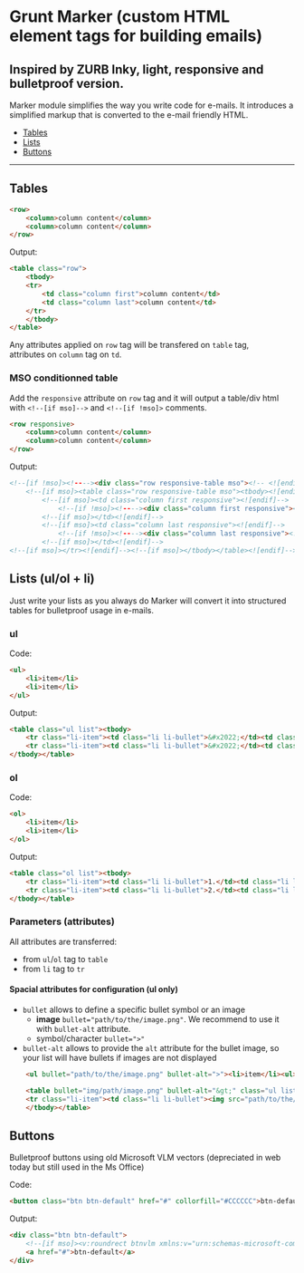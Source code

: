 # Grunt Marker (custom HTML element tags for building emails)

Inspired by ZURB Inky, light, responsive and bulletproof version.
---
Marker module simplifies the way you write code for e-mails. It introduces a simplified markup that is converted to the e-mail friendly HTML.

- [Tables](https://github.com/alekart/grunt-marker#tables)
- [Lists](https://github.com/alekart/grunt-marker#lists-ulol--li)
- [Buttons](https://github.com/alekart/grunt-marker#buttons)

---

## Tables

```html
<row>
	<column>column content</column>
	<column>column content</column>
</row>
```
Output: 
```html
<table class="row">
	<tbody>
	<tr>
		<td class="column first">column content</td>
		<td class="column last">column content</td>
	</tr>
	</tbody>
</table>
```

Any attributes applied on `row` tag will be transfered on `table` tag,       			
attributes on `column` tag on `td`.

### MSO conditionned table

Add the `responsive` attribute on `row` tag and it will output a table/div html with `<!--[if mso]-->` and `<!--[if !mso]>` comments.

```html
<row responsive>
	<column>column content</column>
	<column>column content</column>
</row>
```
Output:
```html
<!--[if !mso]><!----><div class="row responsive-table mso"><!-- <![endif]-->
	<!--[if mso]><table class="row responsive-table mso"><tbody><![endif]--><!--[if mso]><tr><![endif]-->
		<!--[if mso]><td class="column first responsive"><![endif]-->
			<!--[if !mso]><!----><div class="column first responsive"><!-- <![endif]-->column content<!--[if !mso]><!----></div><!-- <![endif]-->
		<!--[if mso]></td><![endif]-->
		<!--[if mso]><td class="column last responsive"><![endif]-->
			<!--[if !mso]><!----><div class="column last responsive"><!-- <![endif]-->column content<!--[if !mso]><!----></div><!-- <![endif]-->
		<!--[if mso]></td><![endif]-->
<!--[if mso]></tr><![endif]--><!--[if mso]></tbody></table><![endif]--><!--[if !mso]><!----></div><!-- <![endif]-->
```

## Lists (ul/ol + li)
Just write your lists as you always do Marker will convert it into structured tables for bulletproof usage in e-mails.

### ul
Code:
```html
<ul>
	<li>item</li>
	<li>item</li>
</ul>
```
Output:
```html
<table class="ul list"><tbody>
	<tr class="li-item"><td class="li li-bullet">&#x2022;</td><td class="li li-content">item</td></tr>
	<tr class="li-item"><td class="li li-bullet">&#x2022;</td><td class="li li-content">item</td></tr>
</tbody></table>
```
### ol

Code: 
```html
<ol>
	<li>item</li>
	<li>item</li>
</ol>
```
Output:
```html
<table class="ol list"><tbody>
	<tr class="li-item"><td class="li li-bullet">1.</td><td class="li li-content">item</td></tr>
	<tr class="li-item"><td class="li li-bullet">2.</td><td class="li li-content">item</td></tr>
</tbody></table>
```

### Parameters (attributes)
All attributes are transferred:
- from `ul`/`ol` tag to `table`
- from `li` tag to `tr`

#### Spacial attributes for configuration (ul only)

- `bullet` allows to define a specific bullet symbol or an image
	- **image** `bullet="path/to/the/image.png"`. We recommend to use it with `bullet-alt` attribute.
	- symbol/character `bullet=">"`
- `bullet-alt` allows to provide the `alt` attribute for the bullet image, so your list will have bullets if images are not displayed
```html
	<ul bullet="path/to/the/image.png" bullet-alt=">"><li>item</li><ul>
```
```html
	<table bullet="img/path/image.png" bullet-alt="&gt;" class="ul list"><tbody>
	<tr class="li-item"><td class="li li-bullet"><img src="path/to/the/image.png" alt="&gt;"></td><td class="li li-content">item</td></tr>
	</tbody></table>
```

## Buttons
Bulletproof buttons using old Microsoft VLM vectors (depreciated in web today but still used in the Ms Office)

Code:
```html
<button class="btn btn-default" href="#" collorfill="#CCCCCC">btn-default</button>
```
Output: 
```html
<div class="btn btn-default">
	<!--[if mso]><v:roundrect btnvlm xmlns:v="urn:schemas-microsoft-com:vml" xmlns:w="urn:schemas-microsoft-com:office:word" class="btn btn-default" href="#" collorfill="#CCCCCC" ><w:anchorlock/><center>btn-default</center></v:roundrect><![endif]-->
	<a href="#">btn-default</a>
</div>
```